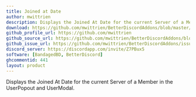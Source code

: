 ```yaml
---
title: Joined at Date
author: mwittrien
description: Displays the Joined At Date for the current Server of a Member in the UserPopout and UserModal.
download: https://github.com/mwittrien/BetterDiscordAddons/blob/master/Plugins/JoinedAtDate/JoinedAtDate.plugin.js
github_profile_url: https://github.com/mwittrien
github_source_url: https://github.com/mwittrien/BetterDiscordAddons/blob/master/Plugins/JoinedAtDate/
github_issue_url: https://github.com/mwittrien/BetterDiscordAddons/issues/
discord_server: https://discordapp.com/invite/Z7PBux5
software: [BandagedBD, BetterDiscord]
ghcommentid: 441
layout: product
---
```

Displays the Joined At Date for the current Server of a Member in the UserPopout and UserModal.